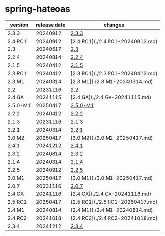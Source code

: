 # spring-hateoas	


|version|release date|changes|
|---|---|---|
|2.3.3|20240912|[2.3.3](./2.3.3-20240912.md)|
|2.4 RC1|20240912|[2.4 RC1](./2.4 RC1-20240912.md)|
|2.3|20240517|[2.3](./2.3-20240517.md)|
|2.2.4|20240814|[2.2.4](./2.2.4-20240814.md)|
|2.1.5|20240412|[2.1.5](./2.1.5-20240412.md)|
|2.3 RC1|20240412|[2.3 RC1](./2.3 RC1-20240412.md)|
|2.3 M1|20240314|[2.3 M1](./2.3 M1-20240314.md)|
|2.2|20231116|[2.2](./2.2-20231116.md)|
|2.4 GA|20241115|[2.4 GA](./2.4 GA-20241115.md)|
|2.5.0-M1|20250417|[2.5.0-M1](./2.5.0-M1-20250417.md)|
|2.2.2|20240412|[2.2.2](./2.2.2-20240412.md)|
|2.1.3|20231116|[2.1.3](./2.1.3-20231116.md)|
|2.2.1|20240314|[2.2.1](./2.2.1-20240314.md)|
|3.0 M2|20250417|[3.0 M2](./3.0 M2-20250417.md)|
|2.4.1|20241212|[2.4.1](./2.4.1-20241212.md)|
|2.3.2|20240814|[2.3.2](./2.3.2-20240814.md)|
|2.1.4|20240314|[2.1.4](./2.1.4-20240314.md)|
|2.2.5|20240912|[2.2.5](./2.2.5-20240912.md)|
|3.0 M1|20250417|[3.0 M1](./3.0 M1-20250417.md)|
|2.0.7|20231116|[2.0.7](./2.0.7-20231116.md)|
|2.4 GA|20241116|[2.4 GA](./2.4 GA-20241116.md)|
|2.5 RC1|20250417|[2.5 RC1](./2.5 RC1-20250417.md)|
|2.4 M1|20240814|[2.4 M1](./2.4 M1-20240814.md)|
|2.4 RC2|20241018|[2.4 RC2](./2.4 RC2-20241018.md)|
|2.3.4|20241212|[2.3.4](./2.3.4-20241212.md)|
